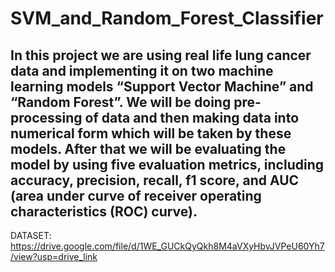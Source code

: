 # SVM_and_Random_Forest_Classifier
## In this project we are using real life lung cancer data and implementing it on two machine learning models “Support Vector Machine” and “Random Forest”. We will be doing pre-processing of data and then making data into numerical form which will be taken by these models. After that we will be evaluating the model by using five evaluation metrics, including accuracy, precision, recall, f1 score, and AUC (area under curve of receiver operating characteristics (ROC) curve).
DATASET: https://drive.google.com/file/d/1WE_GUCkQyQkh8M4aVXyHbvJVPeU60Yh7/view?usp=drive_link
